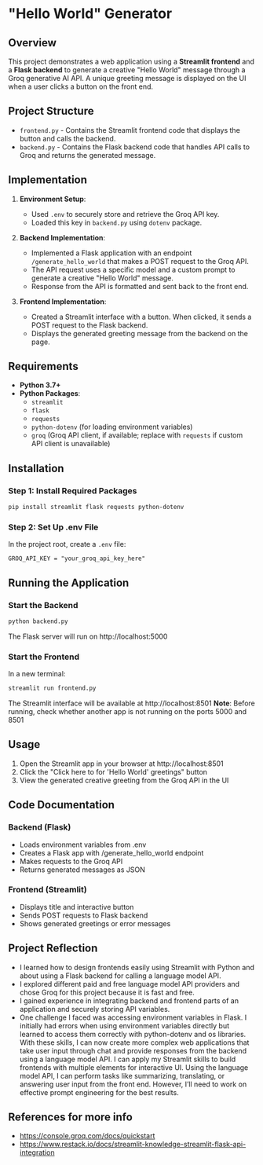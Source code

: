 # "Hello World" Generator

## Overview
This project demonstrates a web application using a **Streamlit frontend** and a **Flask backend** to generate a creative "Hello World" message through a Groq generative AI API. A unique greeting message is displayed on the UI when a user clicks a button on the front end.

## Project Structure
- `frontend.py` - Contains the Streamlit frontend code that displays the button and calls the backend.
- `backend.py` - Contains the Flask backend code that handles API calls to Groq and returns the generated message.
## Implementation
1. **Environment Setup**: 
   - Used `.env` to securely store and retrieve the Groq API key. 
   - Loaded this key in `backend.py` using `dotenv` package.

2. **Backend Implementation**:
   - Implemented a Flask application with an endpoint `/generate_hello_world` that makes a POST request to the Groq API.
   - The API request uses a specific model and a custom prompt to generate a creative "Hello World" message.
   - Response from the API is formatted and sent back to the front end.

3. **Frontend Implementation**:
   - Created a Streamlit interface with a button. When clicked, it sends a POST request to the Flask backend.
   - Displays the generated greeting message from the backend on the page.

## Requirements
- **Python 3.7+**
- **Python Packages**:
  - `streamlit`
  - `flask`
  - `requests`
  - `python-dotenv` (for loading environment variables)
  - `groq` (Groq API client, if available; replace with `requests` if custom API client is unavailable)

## Installation

### Step 1: Install Required Packages
```bash
pip install streamlit flask requests python-dotenv
```

### Step 2: Set Up .env File
In the project root, create a `.env` file:
```plaintext
GROQ_API_KEY = "your_groq_api_key_here"
```

## Running the Application

### Start the Backend
```bash
python backend.py
```
The Flask server will run on http://localhost:5000

### Start the Frontend
In a new terminal:
```bash
streamlit run frontend.py
```
The Streamlit interface will be available at http://localhost:8501
**Note**: Before running, check whether another app is not running on the ports 5000 and 8501

## Usage

1. Open the Streamlit app in your browser at http://localhost:8501
2. Click the "Click here to for 'Hello World' greetings" button
3. View the generated creative greeting from the Groq API in the UI

## Code Documentation

### Backend (Flask)
- Loads environment variables from .env
- Creates a Flask app with /generate_hello_world endpoint
- Makes requests to the Groq API
- Returns generated messages as JSON

### Frontend (Streamlit)
- Displays title and interactive button
- Sends POST requests to Flask backend
- Shows generated greetings or error messages

## Project Reflection
- I learned how to design frontends easily using Streamlit with Python and about using a Flask backend for calling a language model API.
- I explored different paid and free language model API providers and chose Groq for this project because it is fast and free.
- I gained experience in integrating backend and frontend parts of an application and securely storing API variables.
- One challenge I faced was accessing environment variables in Flask. I initially had errors when using environment variables directly but learned to access them correctly with python-dotenv and os libraries.
With these skills, I can now create more complex web applications that take user input through chat and provide responses from the backend using a language model API. I can apply my Streamlit skills to build frontends with multiple elements for interactive UI. Using the language model API, I can perform tasks like summarizing, translating, or answering user input from the front end. However, I’ll need to work on effective prompt engineering for the best results.

## References for more info
- https://console.groq.com/docs/quickstart
- https://www.restack.io/docs/streamlit-knowledge-streamlit-flask-api-integration
